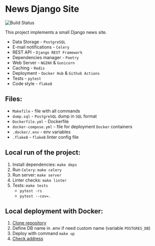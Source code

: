 # News Django Site

![Build Status](https://github.com/nightblure/django-site-docker/actions/workflows/main.yml/badge.svg?branch=main)

This project implements a small Django news site.
* Data Storage - ```PostgreSQL```
* E-mail notifications - ```Celery```
* REST API - ```Django REST Framework```
* Dependencies manager - ```Poetry```
* Web Server - ```NGINX``` & ```Gunicorn```
* Caching - ```Redis```
* Deployment - ```Docker Hub``` & ```Github Actions```
* Tests - ```pytest```
* Code style - ```flake8```

## Files:
  - ```Makefile``` - file with all commands
  - ```dump.sql``` - ```PostgreSQL``` dump in ```SQL``` format
  - ```Dockerfile.yml``` - Dockerfile
  - ```docker-compose.yml``` - file for deployment ```Docker``` containers
  - ```.docker/.env``` - env variables
  - ```.flake8``` - ```flake8``` linter config file

## Local run of the project:
  1. Install dependencies: ```make deps```
  2. Run ```Celery```: ```make celery```
  3. Run server: ```make server```
  4. Linter checks: ```make linter```
  5. Tests: ```make tests``` 
     * ```pytest -rs```
     * ```pytest --cov=.```

## Local deployment with Docker:
  1. [Clone repository](https://github.com/nightblure/django-site-docker.git)
  2. Define DB name in .env if need custom name (variable ```POSTGRES_DB```)
  3. Deploy with command ```make up```
  4. [Check address](http://localhost:80/)

